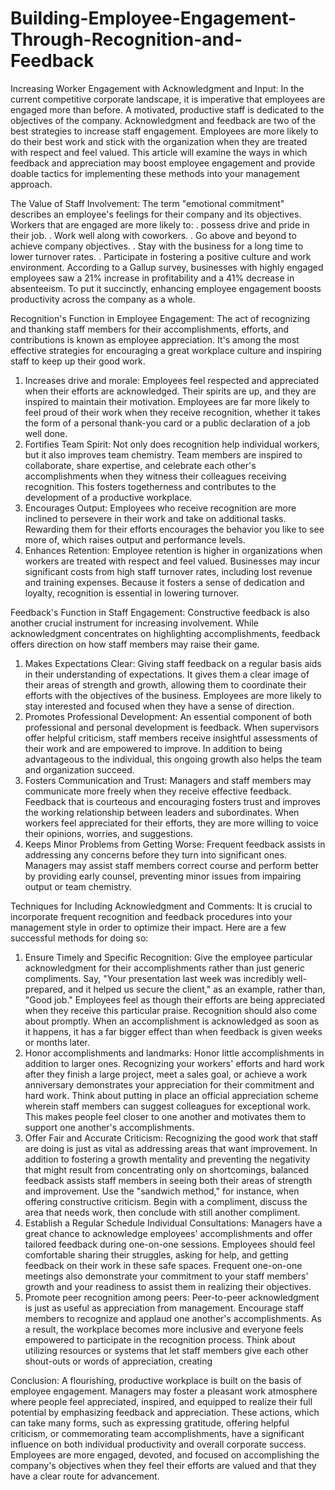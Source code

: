 # Building-Employee-Engagement-Through-Recognition-and-Feedback
Increasing Worker Engagement with Acknowledgment and Input:
In the current competitive corporate landscape, it is imperative that employees are engaged more than before. A motivated, productive staff is dedicated to the objectives of the company. Acknowledgment and feedback are two of the best strategies to increase staff engagement. Employees are more likely to do their best work and stick with the organization when they are treated with respect and feel valued. This article will examine the ways in which feedback and appreciation may boost employee engagement and provide doable tactics for implementing these methods into your management approach.

The Value of Staff Involvement:
The term "emotional commitment" describes an employee's feelings for their company and its objectives. Workers that are engaged are more likely to:
. possess drive and pride in their job.
. Work well along with coworkers.
. Go above and beyond to achieve company objectives.
. Stay with the business for a long time to lower turnover rates.
. Participate in fostering a positive culture and work environment.
According to a Gallup survey, businesses with highly engaged employees saw a 21% increase in profitability and a 41% decrease in absenteeism. To put it succinctly, enhancing employee engagement boosts productivity across the company as a whole.

Recognition's Function in Employee Engagement:
The act of recognizing and thanking staff members for their accomplishments, efforts, and contributions is known as employee appreciation. It's among the most effective strategies for encouraging a great workplace culture and inspiring staff to keep up their good work.
1. Increases drive and morale:
Employees feel respected and appreciated when their efforts are acknowledged. Their spirits are up, and they are inspired to maintain their motivation. Employees are far more likely to feel proud of their work when they receive recognition, whether it takes the form of a personal thank-you card or a public declaration of a job well done.
2. Fortifies Team Spirit:
Not only does recognition help individual workers, but it also improves team chemistry. Team members are inspired to collaborate, share expertise, and celebrate each other's accomplishments when they witness their colleagues receiving recognition. This fosters togetherness and contributes to the development of a productive workplace.
3. Encourages Output:
Employees who receive recognition are more inclined to persevere in their work and take on additional tasks. Rewarding them for their efforts encourages the behavior you like to see more of, which raises output and performance levels.
4. Enhances Retention:
Employee retention is higher in organizations when workers are treated with respect and feel valued. Businesses may incur significant costs from high staff turnover rates, including lost revenue and training expenses. Because it fosters a sense of dedication and loyalty, recognition is essential in lowering turnover.

Feedback's Function in Staff Engagement:
Constructive feedback is also another crucial instrument for increasing involvement. While acknowledgment concentrates on highlighting accomplishments, feedback offers direction on how staff members may raise their game.
1. Makes Expectations Clear:
Giving staff feedback on a regular basis aids in their understanding of expectations. It gives them a clear image of their areas of strength and growth, allowing them to coordinate their efforts with the objectives of the business. Employees are more likely to stay interested and focused when they have a sense of direction.
2. Promotes Professional Development:
An essential component of both professional and personal development is feedback. When supervisors offer helpful criticism, staff members receive insightful assessments of their work and are empowered to improve. In addition to being advantageous to the individual, this ongoing growth also helps the team and organization succeed.
3. Fosters Communication and Trust:
Managers and staff members may communicate more freely when they receive effective feedback. Feedback that is courteous and encouraging fosters trust and improves the working relationship between leaders and subordinates. When workers feel appreciated for their efforts, they are more willing to voice their opinions, worries, and suggestions.
4. Keeps Minor Problems from Getting Worse:
Frequent feedback assists in addressing any concerns before they turn into significant ones. Managers may assist staff members correct course and perform better by providing early counsel, preventing minor issues from impairing output or team chemistry.

Techniques for Including Acknowledgment and Comments:
It is crucial to incorporate frequent recognition and feedback procedures into your management style in order to optimize their impact. Here are a few successful methods for doing so:
1. Ensure Timely and Specific Recognition:
Give the employee particular acknowledgment for their accomplishments rather than just generic compliments. Say, "Your presentation last week was incredibly well-prepared, and it helped us secure the client," as an example, rather than, "Good job." Employees feel as though their efforts are being appreciated when they receive this particular praise.
Recognition should also come about promptly. When an accomplishment is acknowledged as soon as it happens, it has a far bigger effect than when feedback is given weeks or months later.
2. Honor accomplishments and landmarks:
Honor little accomplishments in addition to larger ones. Recognizing your workers' efforts and hard work after they finish a large project, meet a sales goal, or achieve a work anniversary demonstrates your appreciation for their commitment and hard work. Think about putting in place an official appreciation scheme wherein staff members can suggest colleagues for exceptional work. This makes people feel closer to one another and motivates them to support one another's accomplishments.
3. Offer Fair and Accurate Criticism:
Recognizing the good work that staff are doing is just as vital as addressing areas that want improvement. In addition to fostering a growth mentality and preventing the negativity that might result from concentrating only on shortcomings, balanced feedback assists staff members in seeing both their areas of strength and improvement. Use the "sandwich method," for instance, when offering constructive criticism. Begin with a compliment, discuss the area that needs work, then conclude with still another compliment.
4. Establish a Regular Schedule Individual Consultations:
Managers have a great chance to acknowledge employees' accomplishments and offer tailored feedback during one-on-one sessions. Employees should feel comfortable sharing their struggles, asking for help, and getting feedback on their work in these safe spaces. Frequent one-on-one meetings also demonstrate your commitment to your staff members' growth and your readiness to assist them in realizing their objectives.
5. Promote peer recognition among peers:
Peer-to-peer acknowledgment is just as useful as appreciation from management. Encourage staff members to recognize and applaud one another's accomplishments. As a result, the workplace becomes more inclusive and everyone feels empowered to participate in the recognition process. Think about utilizing resources or systems that let staff members give each other shout-outs or words of appreciation, creating

Conclusion:
A flourishing, productive workplace is built on the basis of employee engagement. Managers may foster a pleasant work atmosphere where people feel appreciated, inspired, and equipped to realize their full potential by emphasizing feedback and appreciation. These actions, which can take many forms, such as expressing gratitude, offering helpful criticism, or commemorating team accomplishments, have a significant influence on both individual productivity and overall corporate success. Employees are more engaged, devoted, and focused on accomplishing the company's objectives when they feel their efforts are valued and that they have a clear route for advancement.
